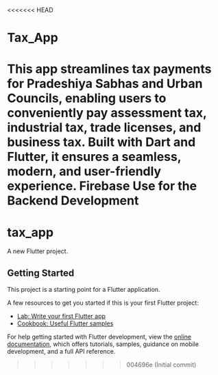 <<<<<<< HEAD
# Tax_App
This app streamlines tax payments for Pradeshiya Sabhas and Urban Councils, enabling users to conveniently pay assessment tax, industrial tax, trade licenses, and business tax. Built with Dart and Flutter, it ensures a seamless, modern, and user-friendly experience. Firebase Use for the Backend Development
=======
# tax_app

A new Flutter project.

## Getting Started

This project is a starting point for a Flutter application.

A few resources to get you started if this is your first Flutter project:

- [Lab: Write your first Flutter app](https://docs.flutter.dev/get-started/codelab)
- [Cookbook: Useful Flutter samples](https://docs.flutter.dev/cookbook)

For help getting started with Flutter development, view the
[online documentation](https://docs.flutter.dev/), which offers tutorials,
samples, guidance on mobile development, and a full API reference.
>>>>>>> 004696e (Initial commit)
